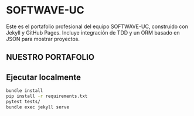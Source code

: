 # SOFTWAVE-UC

Este es el portafolio profesional del equipo SOFTWAVE-UC, construido con Jekyll y GitHub Pages. Incluye integración de TDD y un ORM basado en JSON para mostrar proyectos.

## NUESTRO PORTAFOLIO


## Ejecutar localmente

```bash
bundle install
pip install -r requirements.txt
pytest tests/
bundle exec jekyll serve
```
